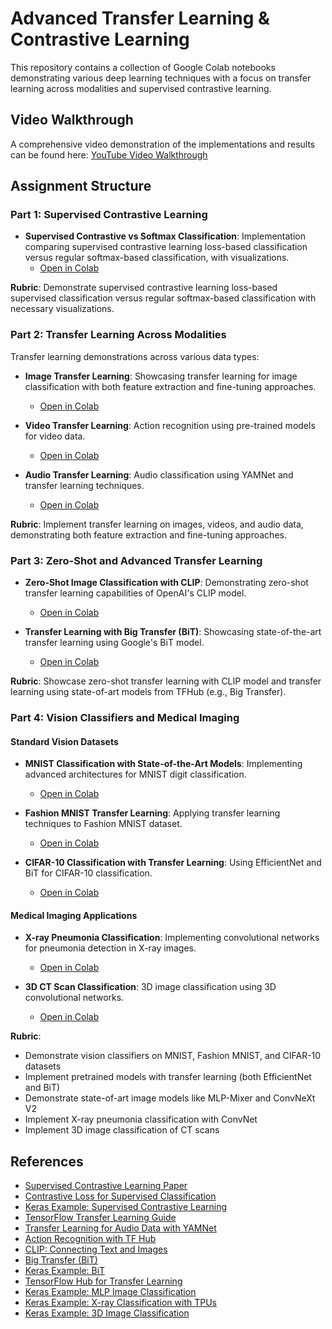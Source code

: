 # Advanced Transfer Learning & Contrastive Learning

This repository contains a collection of Google Colab notebooks demonstrating various deep learning techniques with a focus on transfer learning across modalities and supervised contrastive learning.

## Video Walkthrough

A comprehensive video demonstration of the implementations and results can be found here:
[YouTube Video Walkthrough](https://youtu.be/your-video-id)

## Assignment Structure

### Part 1: Supervised Contrastive Learning

- **Supervised Contrastive vs Softmax Classification**: Implementation comparing supervised contrastive learning loss-based classification versus regular softmax-based classification, with visualizations.
  - [Open in Colab](https://colab.research.google.com/github/pruthvik-sheth/CMPE-258-Deep-Learning/blob/main/Assignments/Assignment-9/notebooks/Part%201/Supervised_Contrastive_vs_Softmax.ipynb)

**Rubric**: Demonstrate supervised contrastive learning loss-based supervised classification versus regular softmax-based classification with necessary visualizations.

### Part 2: Transfer Learning Across Modalities

Transfer learning demonstrations across various data types:

- **Image Transfer Learning**: Showcasing transfer learning for image classification with both feature extraction and fine-tuning approaches.

  - [Open in Colab](https://colab.research.google.com/github/pruthvik-sheth/CMPE-258-Deep-Learning/blob/main/Assignments/Assignment-9/notebooks/Part%202/Image_Transfer_Learning.ipynb)

- **Video Transfer Learning**: Action recognition using pre-trained models for video data.

  - [Open in Colab](https://colab.research.google.com/github/pruthvik-sheth/CMPE-258-Deep-Learning/blob/main/Assignments/Assignment-9/notebooks/Part%202/Video_Transfer_Learning.ipynb)

- **Audio Transfer Learning**: Audio classification using YAMNet and transfer learning techniques.
  - [Open in Colab](https://colab.research.google.com/github/pruthvik-sheth/CMPE-258-Deep-Learning/blob/main/Assignments/Assignment-9/notebooks/Part%202/Audio_Transfer_Learning.ipynb)

**Rubric**: Implement transfer learning on images, videos, and audio data, demonstrating both feature extraction and fine-tuning approaches.

### Part 3: Zero-Shot and Advanced Transfer Learning

- **Zero-Shot Image Classification with CLIP**: Demonstrating zero-shot transfer learning capabilities of OpenAI's CLIP model.

  - [Open in Colab](https://colab.research.google.com/github/pruthvik-sheth/CMPE-258-Deep-Learning/blob/main/Assignments/Assignment-9/notebooks/Part%203/Zero_Shot_Image_Classification_CLIP.ipynb)

- **Transfer Learning with Big Transfer (BiT)**: Showcasing state-of-the-art transfer learning using Google's BiT model.
  - [Open in Colab](https://colab.research.google.com/github/pruthvik-sheth/CMPE-258-Deep-Learning/blob/main/Assignments/Assignment-9/notebooks/Part%203/Transfer_Learning_with_Big_Transfer.ipynb)

**Rubric**: Showcase zero-shot transfer learning with CLIP model and transfer learning using state-of-art models from TFHub (e.g., Big Transfer).

### Part 4: Vision Classifiers and Medical Imaging

#### Standard Vision Datasets

- **MNIST Classification with State-of-the-Art Models**: Implementing advanced architectures for MNIST digit classification.

  - [Open in Colab](https://colab.research.google.com/github/pruthvik-sheth/CMPE-258-Deep-Learning/blob/main/Assignments/Assignment-9/notebooks/Part%204/MNIST_Classification_State_of_the_Art_Models.ipynb)

- **Fashion MNIST Transfer Learning**: Applying transfer learning techniques to Fashion MNIST dataset.

  - [Open in Colab](https://colab.research.google.com/github/pruthvik-sheth/CMPE-258-Deep-Learning/blob/main/Assignments/Assignment-9/notebooks/Part%204/Fashion_Mnist_Transfer_Learning.ipynb)

- **CIFAR-10 Classification with Transfer Learning**: Using EfficientNet and BiT for CIFAR-10 classification.
  - [Open in Colab](https://colab.research.google.com/github/pruthvik-sheth/CMPE-258-Deep-Learning/blob/main/Assignments/Assignment-9/notebooks/Part%204/CIFAR_10_Classification_Transfer_Learning.ipynb)

#### Medical Imaging Applications

- **X-ray Pneumonia Classification**: Implementing convolutional networks for pneumonia detection in X-ray images.

  - [Open in Colab](https://colab.research.google.com/github/pruthvik-sheth/CMPE-258-Deep-Learning/blob/main/Assignments/Assignment-9/notebooks/Part%204/Xray.ipynb)

- **3D CT Scan Classification**: 3D image classification using 3D convolutional networks.
  - [Open in Colab](https://colab.research.google.com/github/pruthvik-sheth/CMPE-258-Deep-Learning/blob/main/Assignments/Assignment-9/notebooks/Part%204/3D.ipynb)

**Rubric**:

- Demonstrate vision classifiers on MNIST, Fashion MNIST, and CIFAR-10 datasets
- Implement pretrained models with transfer learning (both EfficientNet and BiT)
- Demonstrate state-of-art image models like MLP-Mixer and ConvNeXt V2
- Implement X-ray pneumonia classification with ConvNet
- Implement 3D image classification of CT scans

## References

- [Supervised Contrastive Learning Paper](https://arxiv.org/abs/2004.11362)
- [Contrastive Loss for Supervised Classification](https://towardsdatascience.com/contrastive-loss-for-supervised-classification-224ae35692e7)
- [Keras Example: Supervised Contrastive Learning](https://keras.io/examples/vision/supervised-contrastive-learning/)
- [TensorFlow Transfer Learning Guide](https://www.tensorflow.org/tutorials/images/transfer_learning)
- [Transfer Learning for Audio Data with YAMNet](https://blog.tensorflow.org/2021/03/transfer-learning-for-audio-data-with-yamnet.html)
- [Action Recognition with TF Hub](https://www.tensorflow.org/hub/tutorials/action_recognition_with_tf_hub)
- [CLIP: Connecting Text and Images](https://openai.com/blog/clip/)
- [Big Transfer (BiT)](https://github.com/google-research/big_transfer)
- [Keras Example: BiT](https://keras.io/examples/vision/bit/)
- [TensorFlow Hub for Transfer Learning](https://amitness.com/2020/02/tensorflow-hub-for-transfer-learning/)
- [Keras Example: MLP Image Classification](https://keras.io/examples/vision/mlp_image_classification/)
- [Keras Example: X-ray Classification with TPUs](https://keras.io/examples/vision/xray_classification_with_tpus/)
- [Keras Example: 3D Image Classification](https://keras.io/examples/vision/3D_image_classification/)
